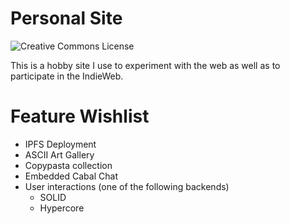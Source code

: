 # Personal Site

![Creative Commons License](https://i.creativecommons.org/l/by/4.0/80x15.png)

This is a hobby site I use to experiment with the web as well as to participate in the IndieWeb.

# Feature Wishlist

- IPFS Deployment
- ASCII Art Gallery
- Copypasta collection
- Embedded Cabal Chat
- User interactions (one of the following backends)
  - SOLID
  - Hypercore